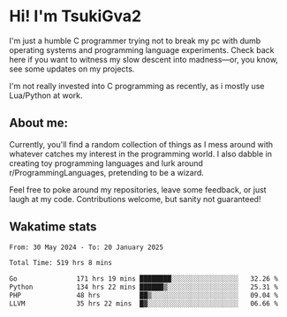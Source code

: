 # Hi! I'm TsukiGva2

I'm just a humble C programmer trying not to break my pc with dumb operating systems and programming language experiments. Check back here if you want to witness my slow descent into madness—or, you know, see some updates on my projects.

I'm not really invested into C programming as recently, as i mostly use Lua/Python at work.

## About me:

Currently, you'll find a random collection of things as I mess around with whatever catches my interest in the programming world. I also dabble in creating toy programming languages and lurk around r/ProgrammingLanguages, pretending to be a wizard.

Feel free to poke around my repositories, leave some feedback, or just laugh at my code. Contributions welcome, but sanity not guaranteed!

## Wakatime stats
<!--START_SECTION:waka-->

```txt
From: 30 May 2024 - To: 20 January 2025

Total Time: 519 hrs 8 mins

Go               171 hrs 19 mins ████████░░░░░░░░░░░░░░░░░   32.26 %
Python           134 hrs 22 mins ██████▒░░░░░░░░░░░░░░░░░░   25.31 %
PHP              48 hrs          ██▒░░░░░░░░░░░░░░░░░░░░░░   09.04 %
LLVM             35 hrs 22 mins  █▓░░░░░░░░░░░░░░░░░░░░░░░   06.66 %
```

<!--END_SECTION:waka-->
